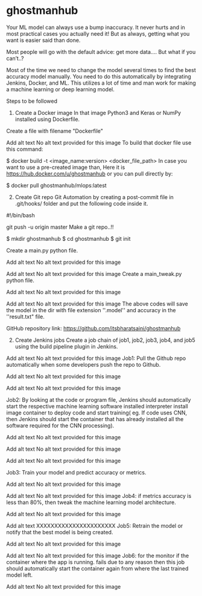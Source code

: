 # ghostmanhub
Your ML model can always use a bump inaccuracy. It never hurts and in most practical cases you actually need it! But as always, getting what you want is easier said than done.

Most people will go with the default advice: get more data…. But what if you can’t..?

Most of the time we need to change the model several times to find the best accuracy model manually. You need to do this automatically by integrating Jenkins, Docker, and ML. This utilizes a lot of time and man work for making a machine learning or deep learning model.

Steps to be followed
1. Create a Docker image
In that image Python3 and Keras or NumPy installed using Dockerfile.

Create a file with filename "Dockerfile"








Add alt text
No alt text provided for this image
To build that docker file use this command:

$ docker build -t <image_name:version> <docker_file_path>
In case you want to use a pre-created image than, Here it is https://hub.docker.com/u/ghostmanhub or you can pull directly by:

$ docker pull ghostmanhub/mlops:latest


2. Create Git repo
Git Automation by creating a post-commit file in .git/hooks/ folder and put the following code inside it.

#!/bin/bash

git push -u origin master
Make a git repo..!!

$ mkdir ghostmanhub
$ cd ghostmanhub
$ git init

Create a main.py python file.








Add alt text
No alt text provided for this image







Add alt text
No alt text provided for this image
Create a main_tweak.py python file.








Add alt text
No alt text provided for this image







Add alt text
No alt text provided for this image
The above codes will save the model in the dir with file extension ''.model'' and accuracy in the ''result.txt" file.

GitHub repository link: https://github.com/itsbharatsaini/ghostmanhub

2. Create Jenkins jobs
Create a job chain of job1, job2, job3, job4, and job5 using the build pipeline plugin in Jenkins.








Add alt text
No alt text provided for this image
Job1: Pull the Github repo automatically when some developers push the repo to Github.







Add alt text
No alt text provided for this image







Add alt text
No alt text provided for this image


Job2: By looking at the code or program file, Jenkins should automatically start the respective machine learning software installed interpreter install image container to deploy code and start training( eg. If code uses CNN, then Jenkins should start the container that has already installed all the software required for the CNN processing).







Add alt text
No alt text provided for this image







Add alt text
No alt text provided for this image







Add alt text
No alt text provided for this image


Job3: Train your model and predict accuracy or metrics.







Add alt text
No alt text provided for this image







Add alt text
No alt text provided for this image
Job4: if metrics accuracy is less than 80%, then tweak the machine learning model architecture.







Add alt text
No alt text provided for this image







Add alt text
XXXXXXXXXXXXXXXXXXXXXX
Job5: Retrain the model or notify that the best model is being created.







Add alt text
No alt text provided for this image







Add alt text
No alt text provided for this image
Job6: for the monitor if the container where the app is running. fails due to any reason then this job should automatically start the container again from where the last trained model left.







Add alt text
No alt text provided for this image
